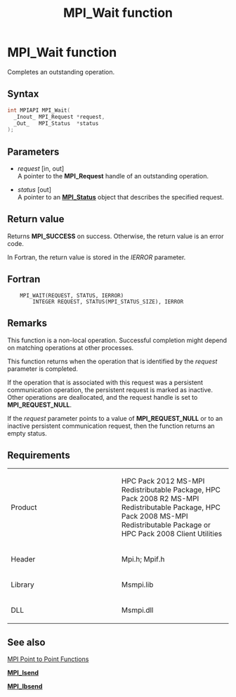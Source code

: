 ﻿---
title: MPI_Wait function
TOCTitle: MPI_Wait function
ms:assetid: 516ab401-2b6b-45db-9815-34d75b9c4c3b
ms:mtpsurl: https://msdn.microsoft.com/en-us/library/Dn520589(v=VS.85)
ms:contentKeyID: 59361060
ms.date: 03/28/2018
mtps_version: v=VS.85
f1_keywords:
- MPI_WAIT
- mpif/MPI_Wait
- mpi/MPI_WAIT
dev_langs:
- C++
- C
api_location:
- Msmpi.dll
api_name:
- MPI_Wait
api_type:
- DLLExport
product:
- Windows
topic_type:
- apiref
- kbSyntax
product_family_name: VS
ROBOTS: INDEX,FOLLOW
---

# MPI\_Wait function

Completes an outstanding operation.

## Syntax

``` c++
int MPIAPI MPI_Wait(
  _Inout_ MPI_Request *request,
  _Out_   MPI_Status  *status
);
```

## Parameters

  - *request* \[in, out\]  
    A pointer to the **MPI\_Request** handle of an outstanding operation.

  - *status* \[out\]  
    A pointer to an [**MPI\_Status**](mpi-status-structure.md) object that describes the specified request.

## Return value

Returns **MPI\_SUCCESS** on success. Otherwise, the return value is an error code.

In Fortran, the return value is stored in the *IERROR* parameter.

## Fortran

``` FORTRAN
    MPI_WAIT(REQUEST, STATUS, IERROR)
        INTEGER REQUEST, STATUS(MPI_STATUS_SIZE), IERROR
```

## Remarks

This function is a non-local operation. Successful completion might depend on matching operations at other processes.

This function returns when the operation that is identified by the *request* parameter is completed.

If the operation that is associated with this request was a persistent communication operation, the persistent request is marked as inactive. Other operations are deallocated, and the request handle is set to **MPI\_REQUEST\_NULL**.

If the *request* parameter points to a value of **MPI\_REQUEST\_NULL** or to an inactive persistent communication request, then the function returns an empty status.

## Requirements

<table>
<colgroup>
<col style="width: 50%" />
<col style="width: 50%" />
</colgroup>
<tbody>
<tr class="odd">
<td><p>Product</p></td>
<td><p>HPC Pack 2012 MS-MPI Redistributable Package, HPC Pack 2008 R2 MS-MPI Redistributable Package, HPC Pack 2008 MS-MPI Redistributable Package or HPC Pack 2008 Client Utilities</p></td>
</tr>
<tr class="even">
<td><p>Header</p></td>
<td>Mpi.h;
Mpif.h</td>
</tr>
<tr class="odd">
<td><p>Library</p></td>
<td>Msmpi.lib</td>
</tr>
<tr class="even">
<td><p>DLL</p></td>
<td>Msmpi.dll</td>
</tr>
</tbody>
</table>


## See also

[MPI Point to Point Functions](mpi-point-to-point-functions.md)

[**MPI\_Isend**](mpi-isend-function.md)

[**MPI\_Ibsend**](mpi-ibsend-function.md)

